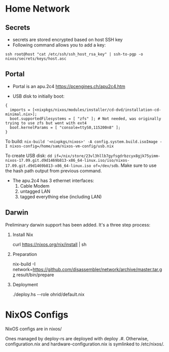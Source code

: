 # Home Network

## Secrets

* secrets are stored encrypted based on host SSH key
* Following command allows you to add a key:
```
ssh root@host "cat /etc/ssh/ssh_host_rsa_key" | ssh-to-pgp -o nixos/secrets/keys/host.asc
```



## Portal

* Portal is an apu.2c4 https://pcengines.ch/apu2c4.htm

* USB disk to initially boot:

```
{
  imports = [<nixpkgs/nixos/modules/installer/cd-dvd/installation-cd-minimal.nix>];
  boot.supportedFilesystems = [ "zfs" ]; # Not needed, was originally trying to use zfs but went with ext4
  boot.kernelParams = [ "console=ttyS0,115200n8" ];
}
```

To build: `nix-build '<nixpkgs/nixos>' -A config.system.build.isoImage -I nixos-config=/home/sam/nixos-vm-config/usb.nix`

To create USB disk: `dd if=/nix/store/23vl3hllb7gyfsgdrbzcyx8gjk75yimm-nixos-17.09.git.d9d1469b813-x86_64-linux.iso/iso/nixos-17.09.git.d9d1469b813-x86_64-linux.iso of=/dev/sdb`. Make sure to use the hash path output from previous command.

* The apu.2c4 has 3 ethernet interfaces:
  1) Cable Modem
  2) untagged LAN
  3) tagged everything else (including LAN)


## Darwin

Preliminary darwin support has been added. It's a three step process:

1) Install Nix

    curl https://nixos.org/nix/install | sh


2) Preparation

    nix-build -I network=https://github.com/disassembler/network/archive/master.tar.gz <network>
    result/bin/prepare

2) Deployment

    ./deploy.hs --role ohrid/default.nix <IP>

# NixOS Configs

NixOS configs are in nixos/<hostname>

Ones managed by deploy-rs are deployed with deploy .#<hostname>. Otherwise, configuration.nix and hardware-configuration.nix
is symlinked to /etc/nixos/.
